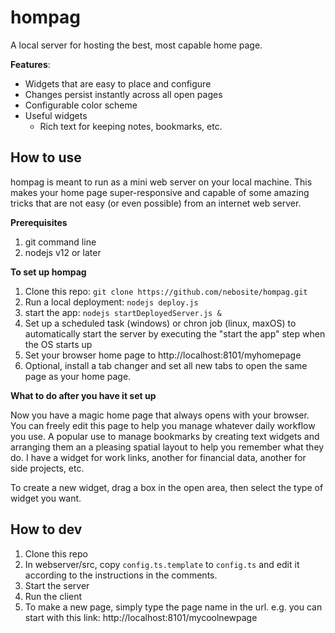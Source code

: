 # hompag

A local server for hosting the best, most capable home page.

**Features**:

* Widgets that are easy to place and configure
* Changes persist instantly across all open pages
* Configurable color scheme
* Useful widgets
  * Rich text for keeping notes, bookmarks, etc.  

## **How to use**

hompag is meant to run as a mini web server on your local machine.  This makes your home page super-responsive and capable of some amazing tricks that are not easy (or even possible) from an internet web server.   

**Prerequisites**

1. git command line
2. nodejs v12 or later

**To set up hompag**

1. Clone this repo:  `git clone https://github.com/nebosite/hompag.git`
2. Run a local deployment:  `nodejs deploy.js`
3. start the app:  `nodejs startDeployedServer.js &`
4. Set up a scheduled task (windows) or chron job (linux, maxOS) to automatically start the server by executing the "start the app" step when the OS starts up
5. Set your browser home page to http://localhost:8101/myhomepage
6. Optional, install a tab changer and set all new tabs to open the same page as your home page. 

**What to do after you have it set up**

Now you have a magic home page that always opens with your browser.  You can freely edit this page to help you manage whatever daily workflow you use.   A popular use to manage bookmarks by creating text widgets and arranging them an a pleasing spatial layout to help you remember what they do.   I have a widget for work links, another for financial data, another for side projects, etc.   

To create a new widget, drag a box in the open area, then select the type of widget you want.  



## **How to dev**

1. Clone this repo
2. In webserver/src, copy `config.ts.template` to `config.ts` and edit it according to the instructions in the comments.   
3. Start the server
4. Run the client
5. To make a new page, simply type the page name in the url.  e.g. you can start with this link:  http://localhost:8101/mycoolnewpage



